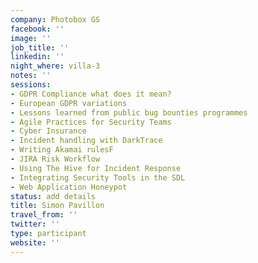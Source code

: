 ```yaml
---
company: Photobox GS
facebook: ''
image: ''
job_title: ''
linkedin: ''
night_where: villa-3
notes: ''
sessions:
- GDPR Compliance what does it mean?
- European GDPR variations
- Lessons learned from public bug bounties programmes
- Agile Practices for Security Teams
- Cyber Insurance
- Incident handling with DarkTrace
- Writing Akamai rulesF
- JIRA Risk Workflow
- Using The Hive for Incident Response
- Integrating Security Tools in the SDL
- Web Application Honeypot
status: add details
title: Simon Pavillon
travel_from: ''
twitter: ''
type: participant
website: ''
---
```


<!-- put more details about participant here -->